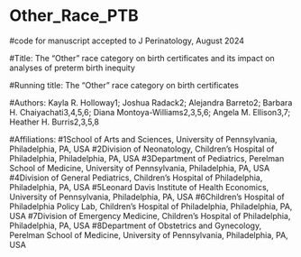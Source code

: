 # Other_Race_PTB

#code for manuscript accepted to J Perinatology, August 2024

#Title: The “Other” race category on birth certificates and its impact on analyses of preterm birth inequity

#Running title: The “Other” race category on birth certificates

#Authors: Kayla R. Holloway1; Joshua Radack2; Alejandra Barreto2; Barbara H. Chaiyachati3,4,5,6; Diana Montoya-Williams2,3,5,6; Angela M. Ellison3,7; Heather H. Burris2,3,5,8

#Affiliations: 
#1School of Arts and Sciences, University of Pennsylvania, Philadelphia, PA, USA
#2Division of Neonatology, Children’s Hospital of Philadelphia, Philadelphia, PA, USA
#3Department of Pediatrics, Perelman School of Medicine, University of Pennsylvania, Philadelphia, PA, USA
#4Division of General Pediatrics, Children’s Hospital of Philadelphia, Philadelphia, PA, USA
#5Leonard Davis Institute of Health Economics, University of Pennsylvania, Philadelphia, PA, USA
#6Children’s Hospital of Philadelphia Policy Lab, Children’s Hospital of Philadelphia, Philadelphia, PA, USA
#7Division of Emergency Medicine, Children’s Hospital of Philadelphia, Philadelphia, PA, USA
#8Department of Obstetrics and Gynecology, Perelman School of Medicine, University of Pennsylvania, Philadelphia, PA, USA
